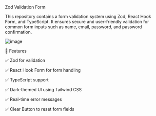 Zod Validation Form

This repository contains a form validation system using Zod, React Hook Form, and TypeScript. It ensures secure and user-friendly validation for common form inputs such as name, email, password, and password confirmation.

![image](https://github.com/user-attachments/assets/42fcf2dd-c083-4423-b960-0a996475128c)


🚀 Features

✅ Zod for validation

✅ React Hook Form for form handling

✅ TypeScript support

✅ Dark-themed UI using Tailwind CSS

✅ Real-time error messages

✅ Clear Button to reset form fields
